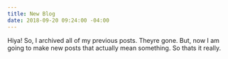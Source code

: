 ```yaml
---
title: New Blog
date: 2018-09-20 09:24:00 -04:00
---
```


Hiya! So, I archived all of my previous posts. Theyre gone. 
But, now I am going to make new posts that actually mean something. So thats it really.